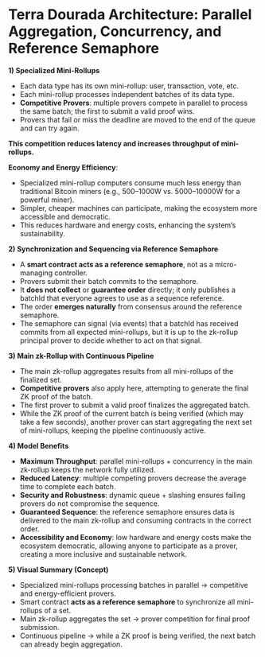 # Terra Dourada Architecture: Parallel Aggregation, Concurrency, and Reference Semaphore

**1) Specialized Mini-Rollups**

- Each data type has its own mini-rollup: user, transaction, vote, etc.
- Each mini-rollup processes independent batches of its data type.
- **Competitive Provers**: multiple provers compete in parallel to process the same batch; the first to submit a valid proof wins.
- Provers that fail or miss the deadline are moved to the end of the queue and can try again.

**This competition reduces latency and increases throughput of mini-rollups.**

**Economy and Energy Efficiency**:
- Specialized mini-rollup computers consume much less energy than traditional Bitcoin miners (e.g., 500–1000W vs. 5000–10000W for a powerful miner).
- Simpler, cheaper machines can participate, making the ecosystem more accessible and democratic.
- This reduces hardware and energy costs, enhancing the system’s sustainability.

**2) Synchronization and Sequencing via Reference Semaphore**

- A **smart contract acts as a reference semaphore**, not as a micro-managing controller.
- Provers submit their batch commits to the semaphore.
- It **does not collect** or **guarantee order** directly; it only publishes a batchId that everyone agrees to use as a sequence reference.
- The order **emerges naturally** from consensus around the reference semaphore.
- The semaphore can signal (via events) that a batchId has received commits from all expected mini-rollups, but it is up to the zk-rollup principal prover to decide whether to act on that signal.

**3) Main zk-Rollup with Continuous Pipeline**

- The main zk-rollup aggregates results from all mini-rollups of the finalized set.
- **Competitive provers** also apply here, attempting to generate the final ZK proof of the batch.
- The first prover to submit a valid proof finalizes the aggregated batch.
- While the ZK proof of the current batch is being verified (which may take a few seconds), another prover can start aggregating the next set of mini-rollups, keeping the pipeline continuously active.

**4) Model Benefits**

- **Maximum Throughput**: parallel mini-rollups + concurrency in the main zk-rollup keeps the network fully utilized.
- **Reduced Latency**: multiple competing provers decrease the average time to complete each batch.
- **Security and Robustness**: dynamic queue + slashing ensures failing provers do not compromise the sequence.
- **Guaranteed Sequence**: the reference semaphore ensures data is delivered to the main zk-rollup and consuming contracts in the correct order.
- **Accessibility and Economy**: low hardware and energy costs make the ecosystem democratic, allowing anyone to participate as a prover, creating a more inclusive and sustainable network.

**5) Visual Summary (Concept)**

- Specialized mini-rollups processing batches in parallel → competitive and energy-efficient provers.
- Smart contract **acts as a reference semaphore** to synchronize all mini-rollups of a set.
- Main zk-rollup aggregates the set → prover competition for final proof submission.
- Continuous pipeline → while a ZK proof is being verified, the next batch can already begin aggregation.

